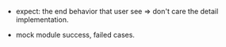 + expect: the end behavior that user see => don't care the detail implementation.

+ mock module success, failed cases.